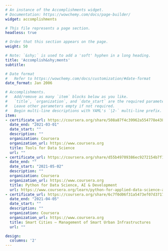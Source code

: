 ```yaml
---
# An instance of the Accomplishments widget.
# Documentation: https://wowchemy.com/docs/page-builder/
widget: accomplishments

# This file represents a page section.
headless: true

# Order that this section appears on the page.
weight: 50

# Note: `&shy;` is used to add a 'soft' hyphen in a long heading.
title: 'Accomplish&shy;ments'
subtitle:

# Date format
#   Refer to https://wowchemy.com/docs/customization/#date-format
date_format: Jan 2006

# Accomplishments.
#   Add/remove as many `item` blocks below as you like.
#   `title`, `organization`, and `date_start` are the required parameters.
#   Leave other parameters empty if not required.
#   Begin multi-line descriptions with YAML's `|2-` multi-line prefix.
item:
- certificate_url: https://coursera.org/share/508a87f4c39962a554778e4386dedd1c
  date_end: "2021-03-01"
  date_start: ""
  description: ""
  organization: Coursera
  organization_url: https://www.coursera.org
  title: Tools for Data Science
  url: ""
- certificate_url: https://coursera.org/share/d55b49709386ec9272154b7f1fa3dd79
  date_end: ""
  date_start: "2021-05-02"
  description: ""
  organization: Coursera
  organization_url: https://www.coursera.org
  title: Python for Data Science, AI & Development
  url: https://www.coursera.org/learn/python-for-applied-data-science-ai
- certificate_url: https://coursera.org/share/6c7f0d06f31a5473ef07d3717d118d9b
  date_end: "2021-04-05"
  date_start: ""
  description: ""
  organization: Coursera
  organization_url: https://www.coursera.org
  title: Smart Cities – Management of Smart Urban Infrastructures
  url: ""

design:
  columns: '2' 
---
```

